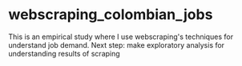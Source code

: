 # webscraping_colombian_jobs
This is an empirical study where I use webscraping's techniques for understand job demand. Next step: make exploratory analysis for understanding results of scraping

